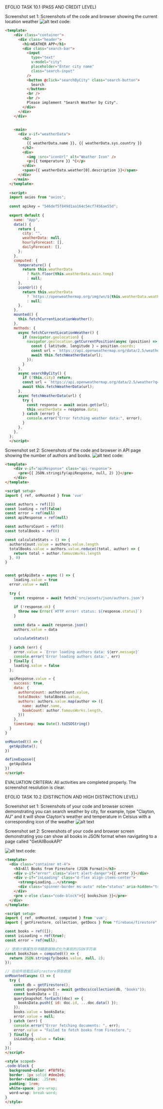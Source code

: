EFOLIO TASK 10.1 (PASS AND CREDIT LEVEL) 

Screenshot set 1: Screenshots of the code and browser showing the current location weather
![alt text](image-26.png)
code:
```html
<template>
    <div class="container">
      <div class="header">
        <h1>WEATHER APP</h1>
        <div class="search-bar">
          <input
            type="text"
            v-model="city"
            placeholder="Enter city name"
            class="search-input"
          />
          <button @click="searchByCity" class="search-button">
            Search
          </button>
          <br />
          <br />
          Please implement "Search Weather by City".
        </div>
      </div>
    </div>
  
    
    <main>
      <div v-if="weatherData">
        <h2>
          {{ weatherData.name }}, {{ weatherData.sys.country }}
        </h2>
        <div>
          <img :src="iconUrl" alt="Weather Icon" />
          <p>{{ temperature }} °C</p>
        </div>
        <span>{{ weatherData.weather[0].description }}</span>
      </div>
    </main>
  </template>
  
  <script>
  import axios from "axios";
  
  const apikey = "546def5f849d1aa164c54cf7456ae55d";
  
  export default {
    name: "App",
    data() {
      return {
        city: "",
        weatherData: null,
        hourlyForecast: [],
        dailyForecast: [],
      };
    },
    computed: {
      temperature() {
        return this.weatherData
          ? Math.floor(this.weatherData.main.temp)
          : null;
      },
      iconUrl() {
        return this.weatherData
          ? `https://openweathermap.org/img/wn/${this.weatherData.weather[0].icon}@2x.png`
          : null;
      },
    },
    mounted() {
      this.fetchCurrentLocationWeather();
    },
    methods: {
      async fetchCurrentLocationWeather() {
        if (navigator.geolocation) {
          navigator.geolocation.getCurrentPosition(async (position) => {
            const { latitude, longitude } = position.coords;
            const url = `https://api.openweathermap.org/data/2.5/weather?lat=${latitude}&lon=${longitude}&appid=${apikey}&units=metric`;
            await this.fetchWeatherData(url);
          });
        }
      },
      async searchByCity() {
        if (!this.city) return;
        const url = `https://api.openweathermap.org/data/2.5/weather?q=${this.city}&appid=${apikey}&units=metric`;
        await this.fetchWeatherData(url);
      },
      async fetchWeatherData(url) {
        try {
          const response = await axios.get(url);
          this.weatherData = response.data;
        } catch (error) {
          console.error("Error fetching weather data:", error);
        }
      },
    },
  };
  </script>
```
Screenshot set 2: Screenshots of the code and browser in API page showing the number of authors and books.
![alt text](image-25.png)
code:
```html
<template>
    <div v-if="apiResponse" class="api-response">
      <pre>{{ JSON.stringify(apiResponse, null, 2) }}</pre>
    </div>
</template>

<script setup>
import { ref, onMounted } from 'vue'

const authors = ref([])
const loading = ref(false)
const error = ref(null)
const apiResponse = ref(null)

const authorsCount = ref(0)
const totalBooks = ref(0)

const calculateStats = () => {
  authorsCount.value = authors.value.length
  totalBooks.value = authors.value.reduce((total, author) => {
    return total + author.famousWorks.length
  }, 0)
}


const getApiData = async () => {
    loading.value = true
  error.value = null
  
  try {
    const response = await fetch('src/assets/json/authors.json')
    
    if (!response.ok) {
      throw new Error(`HTTP error! status: ${response.status}`)
    }
    
    const data = await response.json()
    authors.value = data
    
    calculateStats()
    
  } catch (err) {
    error.value = `Error loading authors data: ${err.message}`
    console.error('Error loading authors data:', err)
  } finally {
    loading.value = false
  };

  apiResponse.value = {
    success: true,
    data: {
      authorsCount: authorsCount.value,
      totalBooks: totalBooks.value,
      authors: authors.value.map(author => ({
        name: author.name,
        bookCount: author.famousWorks.length,
      }))
    },
    timestamp: new Date().toISOString()
  }
}

onMounted(() => {
  getApiData();
})

defineExpose({
  getApiData
})
</script>

```

EVALUATION CRITERIA: 
All activities are completed properly. The screenshot resolution is clear. 

EFOLIO TASK 10.2 (DISTINCTION AND HIGH DISTINCTION LEVEL) 

Screenshot set 1: Screenshots of your code and browser screen demonstrating you can search weather by city, for example, type "Clayton, AU" and it will show Clayton's weather and temperature in Celsius with a corresponding icon of the weather 
![alt text](image-27.png)


Screenshot set 2: Screenshots of your code and browser screen demonstrating you can show all books in JSON format when navigating to a page called "GetAllBookAPI"

![alt text](image-28.png)
code:
```html
<template>
  <div class="container mt-4">
    <h3>All Books from Firestore (JSON Format)</h3>
    <div v-if="error" class="alert alert-danger">{{ error }}</div>
    <div v-if="isLoading" class="d-flex align-items-center">
      <strong>Loading...</strong>
      <div class="spinner-border ms-auto" role="status" aria-hidden="true"></div>
    </div>
    <pre v-else class="code-block">{{ booksJson }}</pre>
  </div>
</template>

<script setup>
import { ref, onMounted, computed } from 'vue';
import { getFirestore, collection, getDocs } from "firebase/firestore";

const books = ref([]);
const isLoading = ref(true);
const error = ref(null);

// 使用计算属性将书籍数据格式化为美观的JSON字符串
const booksJson = computed(() => {
  return JSON.stringify(books.value, null, 2);
});

// 在组件挂载后从Firestore获取数据
onMounted(async () => {
  try {
    const db = getFirestore();
    const querySnapshot = await getDocs(collection(db, "books"));
    const booksData = [];
    querySnapshot.forEach((doc) => {
      booksData.push({ id: doc.id, ...doc.data() });
    });
    books.value = booksData;
    error.value = null;
  } catch (err) {
    console.error("Error fetching documents: ", err);
    error.value = "Failed to fetch books from Firestore.";
  } finally {
    isLoading.value = false;
  }
});
</script>

<style scoped>
.code-block {
  background-color: #f8f9fa;
  border: 1px solid #dee2e6;
  border-radius: .25rem;
  padding: 1rem;
  white-space: pre-wrap;
  word-wrap: break-word;
}
</style>
```